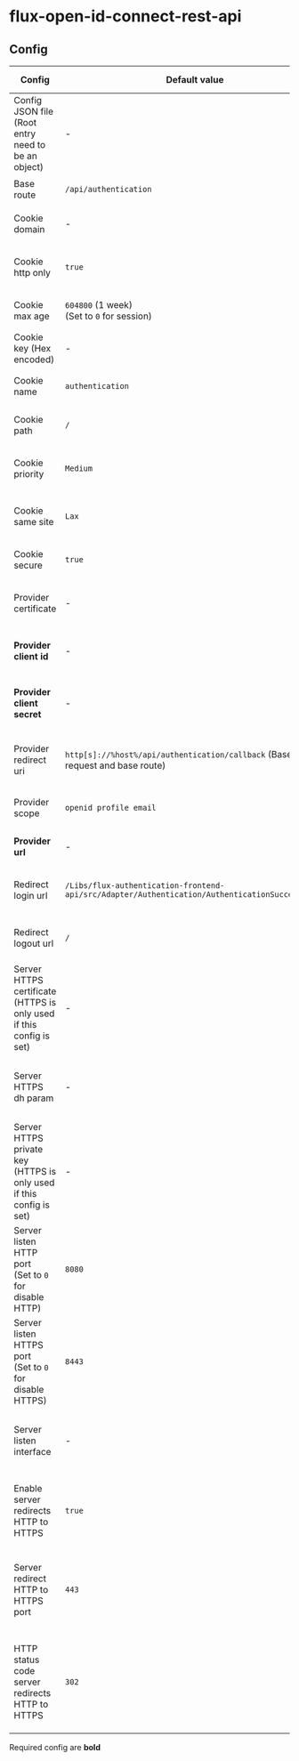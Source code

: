 # flux-open-id-connect-rest-api

## Config

| Config | Default value | Environment variable | Cli parameter | Config JSON file |
| ------ | ------------- | -------------------- | ------------- | ---------------- |
| Config JSON file<br>(Root entry need to be an object) | *-* | `FLUX_OPEN_ID_CONNECT_REST_API_CONFIG_FILE` | `--config-file` | *-* |
| Base route | `/api/authentication` | `FLUX_OPEN_ID_CONNECT_REST_API_BASE_ROUTE`<br>`FLUX_OPEN_ID_CONNECT_REST_API_BASE_ROUTE_FILE` | `--base-route`<br>`--base-route-file` | `"base-route"`<br>`"base-route-file"` |
| Cookie domain | *-* | `FLUX_OPEN_ID_CONNECT_REST_API_COOKIE_DOMAIN`<br>`FLUX_OPEN_ID_CONNECT_REST_API_COOKIE_DOMAIN_FILE` | `--cookie-domain`<br>`--cookie-domain-file` | `"cookie-domain"`<br>`"cookie-domain-file"` |
| Cookie http only | `true` | `FLUX_OPEN_ID_CONNECT_REST_API_COOKIE_HTTP_ONLY`<br>`FLUX_OPEN_ID_CONNECT_REST_API_COOKIE_HTTP_ONLY_FILE` | `--cookie-http-only`<br>`--cookie-http-only-file` | `"cookie-http-only"`<br>`"cookie-http-only-file"` |
| Cookie max age | `604800` (1 week)<br>(Set to `0` for session) | `FLUX_OPEN_ID_CONNECT_REST_API_COOKIE_MAX_AGE`<br>`FLUX_OPEN_ID_CONNECT_REST_API_COOKIE_MAX_AGE_FILE` | `--cookie-max-age`<br>`--cookie-max-age-file` | `"cookie-max-age"`<br>`"cookie-max-age-file"` |
| Cookie key (Hex encoded) | *-* | `FLUX_OPEN_ID_CONNECT_REST_API_COOKIE_KEY`<br>`FLUX_OPEN_ID_CONNECT_REST_API_COOKIE_KEY_FILE` | `--cookie-key`<br>`--cookie-key-file` | `"cookie-key"`<br>`"cookie-key-file"` |
| Cookie name | `authentication` | `FLUX_OPEN_ID_CONNECT_REST_API_COOKIE_NAME`<br>`FLUX_OPEN_ID_CONNECT_REST_API_COOKIE_NAME_FILE` | `--cookie-name`<br>`--cookie-name-file` | `"cookie-name"`<br>`"cookie-name-file"` |
| Cookie path | `/` | `FLUX_OPEN_ID_CONNECT_REST_API_COOKIE_PATH`<br>`FLUX_OPEN_ID_CONNECT_REST_API_COOKIE_PATH_FILE` | `--cookie-path`<br>`--cookie-path-file` | `"cookie-path"`<br>`"cookie-path-file"` |
| Cookie priority | `Medium` | `FLUX_OPEN_ID_CONNECT_REST_API_COOKIE_PRIORITY`<br>`FLUX_OPEN_ID_CONNECT_REST_API_COOKIE_PRIORITY_FILE` | `--cookie-priority`<br>`--cookie-priority-file` | `"cookie-priority"`<br>`"cookie-priority-file"` |
| Cookie same site | `Lax` | `FLUX_OPEN_ID_CONNECT_REST_API_COOKIE_SAME_SITE`<br>`FLUX_OPEN_ID_CONNECT_REST_API_COOKIE_SAME_SITE_FILE` | `--cookie-same-site`<br>`--cookie-same-site-file` | `"cookie-same-site"`<br>`"cookie-same-site-file"` |
| Cookie secure | `true` | `FLUX_OPEN_ID_CONNECT_REST_API_COOKIE_SECURE`<br>`FLUX_OPEN_ID_CONNECT_REST_API_COOKIE_SECURE_FILE` | `--cookie-secure`<br>`--cookie-secure-file` | `"cookie-secure"`<br>`"cookie-secure-file"` |
| Provider certificate | *-* | `FLUX_OPEN_ID_CONNECT_REST_API_PROVIDER_CERTIFICATE`<br>`FLUX_OPEN_ID_CONNECT_REST_API_PROVIDER_CERTIFICATE_FILE` | `--provider-certificate`<br>`--provider-certificate-file` | `"provider-certificate"`<br>`"provider-certificate-file"` |
| **Provider client id** | *-* | `FLUX_OPEN_ID_CONNECT_REST_API_PROVIDER_CLIENT_ID`<br>`FLUX_OPEN_ID_CONNECT_REST_API_PROVIDER_CLIENT_ID_FILE` | `--provider-client-id`<br>`--provider-client-id-file` | `"provider-url"`<br>`"provider-client-id-file"` |
| **Provider client secret** | *-* | `FLUX_OPEN_ID_CONNECT_REST_API_PROVIDER_CLIENT_SECRET`<br>`FLUX_OPEN_ID_CONNECT_REST_API_PROVIDER_CLIENT_SECRET_FILE` | `--provider-client-secret`<br>`--provider-client-secret-file` | `"provider-client-secret"`<br>`"provider-client-secret-file"` |
| Provider redirect uri | `http[s]://%host%/api/authentication/callback` (Based on request and base route) | `FLUX_OPEN_ID_CONNECT_REST_API_PROVIDER_REDIRECT_URI`<br>`FLUX_OPEN_ID_CONNECT_REST_API_PROVIDER_REDIRECT_URI_FILE` | `--provider-redirect-uri`<br>`--provider-redirect-uri-file` | `"provider-redirect-uri"`<br>`"provider-redirect-uri-file"` |
| Provider scope | `openid profile email` | `FLUX_OPEN_ID_CONNECT_REST_API_PROVIDER_SCOPE`<br>`FLUX_OPEN_ID_CONNECT_REST_API_PROVIDER_SCOPE_FILE` | `--provider-scope`<br>`--provider-scope-file` | `"provider-scope"`<br>`"provider-scope-file"` |
| **Provider url** | *-* | `FLUX_OPEN_ID_CONNECT_REST_API_PROVIDER_URL`<br>`FLUX_OPEN_ID_CONNECT_REST_API_PROVIDER_URL_FILE` | `--provider-url`<br>`--provider-url-file` | `"provider-url"`<br>`"provider-url-file"` |
| Redirect login url | `/Libs/flux-authentication-frontend-api/src/Adapter/Authentication/AuthenticationSuccess.html` | `FLUX_OPEN_ID_CONNECT_REST_API_REDIRECT_LOGIN_URL`<br>`FLUX_OPEN_ID_CONNECT_REST_API_REDIRECT_LOGIN_URL_FILE` | `--redirect-login-url`<br>`--redirect-login-url-file` | `"redirect-login-url"`<br>`"redirect-login-url-file"` |
| Redirect logout url | `/` | `FLUX_OPEN_ID_CONNECT_REST_API_REDIRECT_LOGOUT_URL`<br>`FLUX_OPEN_ID_CONNECT_REST_API_REDIRECT_LOGOUT_URL_FILE` | `--redirect-logout-url`<br>`--redirect-logout-url-file` | `"redirect-logout-url"`<br>`"redirect-logout-url-file"` |
| Server HTTPS certificate<br>(HTTPS is only used if this config is set) | *-* | `FLUX_OPEN_ID_CONNECT_REST_API_SERVER_HTTPS_CERTIFICATE`<br>`FLUX_OPEN_ID_CONNECT_REST_API_SERVER_HTTPS_CERTIFICATE_FILE` | `--server-https-certificate`<br>`--server-https-certificate-file` | `"server-https-certificate"`<br>`"server-https-certificate-file"` |
| Server HTTPS dh param | *-* | `FLUX_OPEN_ID_CONNECT_REST_API_SERVER_HTTPS_DHPARAM`<br>`FLUX_OPEN_ID_CONNECT_REST_API_SERVER_HTTPS_DHPARAM_FILE` | `--server-https-dhparam`<br>`--server-https-dhparam-file` | `"server-https-dhparam"`<br>`"server-https-dhparam-file"` |
| Server HTTPS private key<br>(HTTPS is only used if this config is set) | *-* | `FLUX_OPEN_ID_CONNECT_REST_API_SERVER_HTTPS_KEY`<br>`FLUX_OPEN_ID_CONNECT_REST_API_SERVER_HTTPS_KEY_FILE` | `--server-https-key`<br>`--server-https-key-file` | `"server-https-key"`<br>`"server-https-key-file"` |
| Server listen HTTP port<br>(Set to `0` for disable HTTP) | `8080` | `FLUX_OPEN_ID_CONNECT_REST_API_SERVER_LISTEN_HTTP_PORT`<br>`FLUX_OPEN_ID_CONNECT_REST_API_SERVER_LISTEN_HTTP_PORT_FILE` | `--server-listen-http-port`<br>`--server-listen-http-port-file` | `"server-listen-http-port"`<br>`"server-listen-http-port-file"` |
| Server listen HTTPS port<br>(Set to `0` for disable HTTPS) | `8443` | `FLUX_OPEN_ID_CONNECT_REST_API_SERVER_LISTEN_HTTPS_PORT`<br>`FLUX_OPEN_ID_CONNECT_REST_API_SERVER_LISTEN_HTTPS_PORT_FILE` | `--server-listen-https-port`<br>`--server-listen-https-port-file` | `"server-listen-https-port"`<br>`"server-listen-https-port-file"` |
| Server listen interface | *-* | `FLUX_OPEN_ID_CONNECT_REST_API_SERVER_LISTEN_INTERFACE`<br>`FLUX_OPEN_ID_CONNECT_REST_API_SERVER_LISTEN_INTERFACE_FILE` | `--server-listen-interface`<br>`--server-listen-interface-file` | `"server-listen-interface"`<br>`"server-listen-interface-file"` |
| Enable server redirects HTTP to HTTPS | `true` | `FLUX_OPEN_ID_CONNECT_REST_API_SERVER_REDIRECT_HTTP_TO_HTTPS`<br>`FLUX_OPEN_ID_CONNECT_REST_API_SERVER_REDIRECT_HTTP_TO_HTTPS_FILE` | `--server-redirect-http-to-https`<br>`--server-redirect-http-to-https-file` | `"server-redirect-http-to-https"`<br>`"server-redirect-http-to-https-file"` |
| Server redirect HTTP to HTTPS port | `443` | `FLUX_OPEN_ID_CONNECT_REST_API_SERVER_REDIRECT_HTTP_TO_HTTPS_PORT`<br>`FLUX_OPEN_ID_CONNECT_REST_API_SERVER_REDIRECT_HTTP_TO_HTTPS_PORT_FILE` | `--server-redirect-http-to-https-port`<br>`--server-redirect-http-to-https-port-file` | `"server-redirect-http-to-https-port"`<br>`"server-redirect-http-to-https-port-file"` |
| HTTP status code server redirects HTTP to HTTPS | `302` | `FLUX_OPEN_ID_CONNECT_REST_API_SERVER_REDIRECT_HTTP_TO_HTTPS_STATUS_CODE`<br>`FLUX_OPEN_ID_CONNECT_REST_API_SERVER_REDIRECT_HTTP_TO_HTTPS_STATUS_CODE_FILE` | `--server-redirect-http-to-https-status-code`<br>`--server-redirect-http-to-https-status-code-file` | `"server-redirect-http-to-https-status-code"`<br>`"server-redirect-http-to-https-status-code-file"` |

Required config are **bold**
